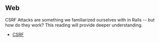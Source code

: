 ## Web

CSRF Attacks are something we familiarized ourselves with in Rails -- but how do they work? This reading will provide deeper understanding.
 
* [CSRF](https://www.acunetix.com/websitesecurity/csrf-attacks/)